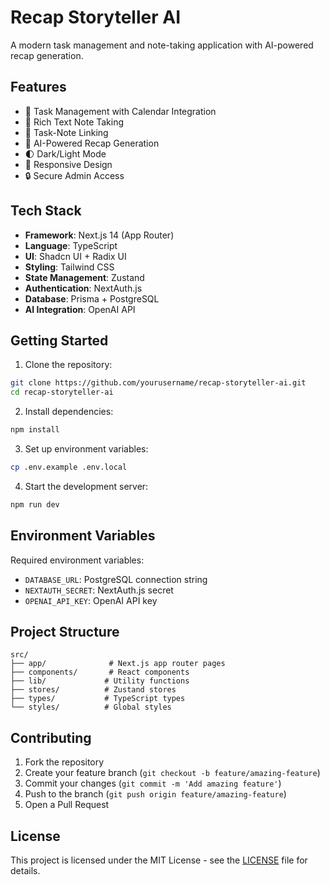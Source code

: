 # Recap Storyteller AI

A modern task management and note-taking application with AI-powered recap generation.

## Features

- 📝 Task Management with Calendar Integration
- 📓 Rich Text Note Taking
- 🔄 Task-Note Linking
- 🤖 AI-Powered Recap Generation
- 🌓 Dark/Light Mode
- 📱 Responsive Design
- 🔒 Secure Admin Access

## Tech Stack

- **Framework**: Next.js 14 (App Router)
- **Language**: TypeScript
- **UI**: Shadcn UI + Radix UI
- **Styling**: Tailwind CSS
- **State Management**: Zustand
- **Authentication**: NextAuth.js
- **Database**: Prisma + PostgreSQL
- **AI Integration**: OpenAI API

## Getting Started

1. Clone the repository:

```bash
git clone https://github.com/yourusername/recap-storyteller-ai.git
cd recap-storyteller-ai
```

2. Install dependencies:

```bash
npm install
```

3. Set up environment variables:

```bash
cp .env.example .env.local
```

4. Start the development server:

```bash
npm run dev
```

## Environment Variables

Required environment variables:

- `DATABASE_URL`: PostgreSQL connection string
- `NEXTAUTH_SECRET`: NextAuth.js secret
- `OPENAI_API_KEY`: OpenAI API key

## Project Structure

```
src/
├── app/              # Next.js app router pages
├── components/       # React components
├── lib/             # Utility functions
├── stores/          # Zustand stores
├── types/           # TypeScript types
└── styles/          # Global styles
```

## Contributing

1. Fork the repository
2. Create your feature branch (`git checkout -b feature/amazing-feature`)
3. Commit your changes (`git commit -m 'Add amazing feature'`)
4. Push to the branch (`git push origin feature/amazing-feature`)
5. Open a Pull Request

## License

This project is licensed under the MIT License - see the [LICENSE](LICENSE) file for details.
